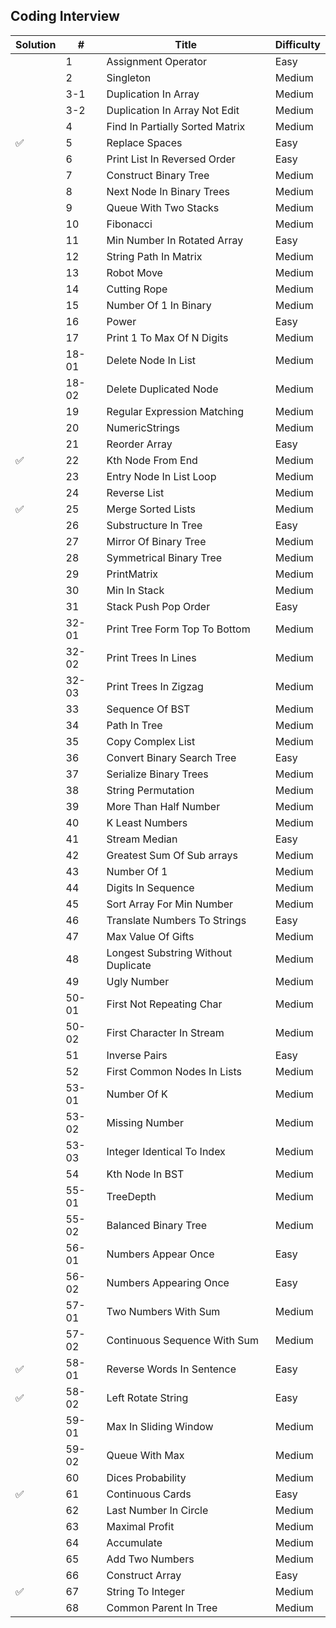 
## Coding Interview

| Solution    | #    | Title    | Difficulty |
| ----------- | -----|--------------------------------------|----------- |
|             | 1    | Assignment Operator                  | Easy       |
|             | 2    | Singleton                            | Medium     |
|             | 3-1  | Duplication In Array                 | Medium     |
|             | 3-2  | Duplication In Array Not Edit        | Medium     |
|             | 4    | Find In Partially Sorted Matrix      | Medium     |
|      ✅       | 5    | Replace Spaces                       | Easy     |
|             | 6    | Print List In Reversed Order         | Easy       |
|             | 7    | Construct Binary Tree                | Medium     |
|             | 8    | Next Node In Binary Trees            | Medium     |
|             | 9    | Queue With Two Stacks                | Medium     |
|             | 10   | Fibonacci                            | Medium     |
|             | 11   | Min Number In Rotated Array          | Easy       |
|             | 12    | String Path In Matrix               | Medium     |
|             | 13    | Robot Move                          | Medium     |
|             | 14    | Cutting Rope                        | Medium     |
|             | 15    | Number Of 1 In Binary               | Medium     |
|             | 16    | Power                               | Easy       |
|             | 17    | Print 1 To Max Of N Digits          | Medium     |
|             | 18-01 | Delete Node In List                 | Medium     |
|             | 18-02 | Delete Duplicated Node              | Medium     |
|             | 19    | Regular Expression Matching         | Medium     |
|             | 20    | NumericStrings                      | Medium     |
|             | 21    | Reorder Array                       | Easy       |
|       ✅      | 22    | Kth Node From End                   | Medium     |
|             | 23    | Entry Node In List Loop             | Medium     |
|             | 24    | Reverse List                        | Medium     |
|       ✅      | 25    | Merge Sorted Lists                  | Medium     |
|             | 26    | Substructure In Tree                | Easy       |
|             | 27    | Mirror Of Binary Tree               | Medium     |
|             | 28    | Symmetrical Binary Tree             | Medium     |
|             | 29    | PrintMatrix                         | Medium     |
|             | 30    | Min In Stack                        | Medium     |
|             | 31    | Stack Push Pop Order                | Easy       |
|             | 32-01 | Print Tree Form Top To Bottom       | Medium     |
|             | 32-02 | Print Trees In Lines                | Medium     |
|             | 32-03 | Print Trees In Zigzag               | Medium     |
|             | 33    | Sequence Of BST                     | Medium     |
|             | 34    | Path In Tree                        | Medium     |
|             | 35    | Copy Complex List                   | Medium     |
|             | 36    | Convert Binary Search Tree          | Easy       |
|             | 37    | Serialize Binary Trees              | Medium     |
|             | 38    | String Permutation                  | Medium     |
|             | 39    | More Than Half Number               | Medium     |
|             | 40    | K Least Numbers                     | Medium     |
|             | 41    | Stream Median                       | Easy       |
|             | 42    | Greatest Sum Of Sub arrays          | Medium     |
|             | 43    | Number Of 1                         | Medium     |
|             | 44    | Digits In Sequence                  | Medium     |
|             | 45    | Sort Array For Min Number           | Medium     |
|             | 46    | Translate Numbers To Strings        | Easy       |
|             | 47    | Max Value Of Gifts                  | Medium     |
|             | 48    | Longest Substring Without Duplicate | Medium     |
|             | 49    | Ugly Number                         | Medium     |
|             | 50-01 | First Not Repeating Char            | Medium     |
|             | 50-02 | First Character In Stream           | Medium     |
|             | 51    | Inverse Pairs                       | Easy       |
|             | 52    | First Common Nodes In Lists         | Medium     |
|             | 53-01 | Number Of K                         | Medium     |
|             | 53-02 | Missing Number                      | Medium     |
|             | 53-03 | Integer Identical To Index          | Medium     |
|             | 54    | Kth Node In BST                     | Medium     |
|             | 55-01 | TreeDepth                           | Medium     |
|             | 55-02 | Balanced Binary Tree                | Medium     |
|             | 56-01 | Numbers Appear Once                 | Easy       |
|             | 56-02 | Numbers Appearing Once              | Easy       |
|             | 57-01 | Two Numbers With Sum                | Medium     |
|             | 57-02 | Continuous Sequence With Sum        | Medium     |
|      ✅       | 58-01 | Reverse Words In Sentence           | Easy     |
|      ✅       | 58-02 | Left Rotate String                  | Easy     |
|             | 59-01 | Max In Sliding Window               | Medium     |
|             | 59-02 | Queue With Max                      | Medium     |
|             | 60    | Dices Probability                   | Medium     |
|      ✅       | 61    | Continuous Cards                    | Easy       |
|             | 62    | Last Number In Circle               | Medium     |
|             | 63    | Maximal Profit                      | Medium     |
|             | 64    | Accumulate                          | Medium     |
|             | 65    | Add Two Numbers                     | Medium     |
|             | 66    | Construct Array                     | Easy       |
|       ✅      | 67    | String To Integer                   | Medium     |
|             | 68    | Common Parent In Tree               | Medium     |
